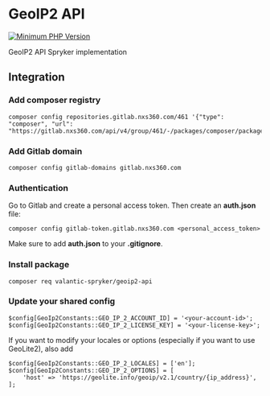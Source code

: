 # GeoIP2 API

[![Minimum PHP Version](https://img.shields.io/badge/php-%3E%3D%207.3-8892BF.svg)](https://php.net/)

GeoIP2 API Spryker implementation

## Integration

### Add composer registry
```
composer config repositories.gitlab.nxs360.com/461 '{"type": "composer", "url": "https://gitlab.nxs360.com/api/v4/group/461/-/packages/composer/packages.json"}'
```

### Add Gitlab domain
```
composer config gitlab-domains gitlab.nxs360.com
```

### Authentication
Go to Gitlab and create a personal access token. Then create an **auth.json** file:
```
composer config gitlab-token.gitlab.nxs360.com <personal_access_token>
```

Make sure to add **auth.json** to your **.gitignore**.

### Install package
```
composer req valantic-spryker/geoip2-api
```

### Update your shared config
```
$config[GeoIp2Constants::GEO_IP_2_ACCOUNT_ID] = '<your-account-id>';
$config[GeoIp2Constants::GEO_IP_2_LICENSE_KEY] = '<your-license-key>';
```

If you want to modify your locales or options (especially if you want to use GeoLite2), also add
```
$config[GeoIp2Constants::GEO_IP_2_LOCALES] = ['en'];
$config[GeoIp2Constants::GEO_IP_2_OPTIONS] = [
    'host' => 'https://geolite.info/geoip/v2.1/country/{ip_address}',
];
```
